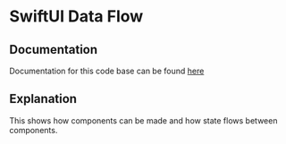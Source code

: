 #  SwiftUI Data Flow

## Documentation
Documentation for this code base can be found [here](https://www.youtube.com/watch?v=NKRJmWKB_Z8&list=PLMRqhzcHGw1Z-lZaaun3A3mV9PbEfHANI&index=8)

## Explanation
This shows how components can be made and how state flows between components.

